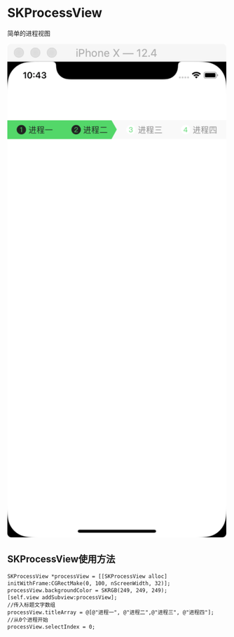 # SKProcessView
简单的进程视图


<img src="https://github.com/honkerSK/SKProcessView/blob/master/SKProcessView.png" width="500" alt="SKProcessView"></img>

## SKProcessView使用方法


```
SKProcessView *processView = [[SKProcessView alloc] initWithFrame:CGRectMake(0, 100, nScreenWidth, 32)];
processView.backgroundColor = SKRGB(249, 249, 249);
[self.view addSubview:processView];
//传入标题文字数组
processView.titleArray = @[@"进程一", @"进程二",@"进程三", @"进程四"];
//从0个进程开始
processView.selectIndex = 0; 

```
